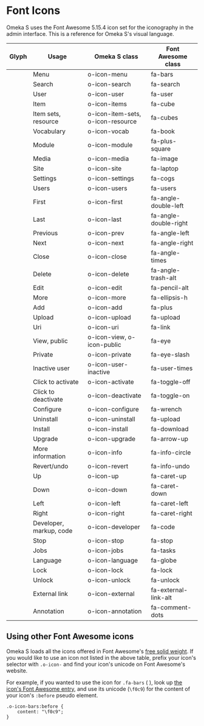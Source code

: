 # Font Icons

Omeka S uses the Font Awesome 5.15.4 icon set for the iconography in the admin interface. This is a reference for Omeka S's visual language.

<table id="iconfonts">
  <thead>
    <tr>
      <th>Glyph</th>
      <th>Usage</th>
      <th>Omeka S class</th>
      <th>Font Awesome class</th>
    </tr>
  </thead>
  <tbody>
  </tbody>
    <tr>
      <td><span class="o-icon-menu" aria-role="icon" aria-labelledby="o-icon-menu"></span></td>
      <td id="o-icon-menu">Menu</td>
      <td>o-icon-menu</td>
      <td>fa-bars</td>
    </tr>
    <tr>
      <td><span class="o-icon-search" aria-role="icon" aria-labelledby="o-icon-search"></span></td>
      <td id="o-icon-search">Search</td>
      <td>o-icon-search</td>
      <td>fa-search</td>
    </tr>
    <tr>
      <td><span class="o-icon-user" aria-role="icon" aria-labelledby="o-icon-user"></span></td>
      <td id="o-icon-user">User</td>
      <td>o-icon-user</td>
      <td>fa-user</td>
    </tr>
    <tr>
      <td><span class="o-icon-items" aria-role="icon" aria-labelledby="o-icon-items"></span></td>
      <td id="o-icon-items">Item</td>
      <td>o-icon-items</td>
      <td>fa-cube</td>
    </tr>
    <tr>
      <td><span class="o-icon-item-sets" aria-role="icon" aria-labelledby="o-icon-item-sets"></span></td>
      <td id="o-icon-item-sets">Item sets, resource</td>
      <td>o-icon-item-sets, o-icon-resource</td>
      <td>fa-cubes</td>
    </tr>
    <tr>
      <td><span class="o-icon-vocab" aria-role="icon" aria-labelledby="o-icon-vocab"></span></td>
      <td id="o-icon-vocab">Vocabulary</td>
      <td>o-icon-vocab</td>
      <td>fa-book</td>
    </tr>
    <tr>
      <td><span class="o-icon-module" aria-role="icon" aria-labelledby="o-icon-module"></span></td>
      <td id="o-icon-module">Module</td>
      <td>o-icon-module</td>
      <td>fa-plus-square</td>
    </tr>
    <tr>
      <td><span class="o-icon-media" aria-role="icon" aria-labelledby="o-icon-media"></span></td>
      <td id="o-icon-media">Media</td>
      <td>o-icon-media</td>
      <td>fa-image</td>
    </tr>
    <tr>
      <td><span class="o-icon-site" aria-role="icon" aria-labelledby="o-icon-site"></span></td>
      <td id="o-icon-site">Site</td>
      <td>o-icon-site</td>
      <td>fa-laptop</td>
    </tr>
    <tr>
      <td><span class="o-icon-settings" aria-role="icon" aria-labelledby="o-icon-settings"></span></td>
      <td id="o-icon-settings">Settings</td>
      <td>o-icon-settings</td>
      <td>fa-cogs</td>
    </tr>
    <tr>
      <td><span class="o-icon-users" aria-role="icon" aria-labelledby="o-icon-users"></span></td>
      <td id="o-icon-users">Users</td>
      <td>o-icon-users</td>
      <td>fa-users</td>
    </tr>
    <tr>
      <td><span class="o-icon-first" aria-role="icon" aria-labelledby="o-icon-first"></span></td>
      <td id="o-icon-first">First</td>
      <td>o-icon-first</td>
      <td>fa-angle-double-left</td>
    </tr>
    <tr>
      <td><span class="o-icon-last" aria-role="icon" aria-labelledby="o-icon-last"></span></td>
      <td id="o-icon-last">Last</td>
      <td>o-icon-last</td>
      <td>fa-angle-double-right</td>
    </tr>
    <tr>
      <td><span class="o-icon-prev" aria-role="icon" aria-labelledby="o-icon-prev"></span></td>
      <td id="o-icon-previous">Previous</td>
      <td>o-icon-prev</td>
      <td>fa-angle-left</td>
    </tr>
    <tr>
      <td><span class="o-icon-next" aria-role="icon" aria-labelledby="o-icon-next"></span></td>
      <td id="o-icon-next">Next</td>
      <td>o-icon-next</td>
      <td>fa-angle-right</td>
    </tr>
    <tr>
      <td><span class="o-icon-close" aria-role="icon" aria-labelledby="o-icon-close"></span></td>
      <td id="o-icon-close">Close</td>
      <td>o-icon-close</td>
      <td>fa-angle-times</td>
    </tr>
    <tr>
      <td><span class="o-icon-delete" aria-role="icon" aria-labelledby="o-icon-delete"></span></td>
      <td id="o-icon-delete">Delete</td>
      <td>o-icon-delete</td>
      <td>fa-angle-trash-alt</td>
    </tr>
    <tr>
      <td><span class="o-icon-edit" aria-role="icon" aria-labelledby="o-icon-edit"></span></td>
      <td id="o-icon-edit">Edit</td>
      <td>o-icon-edit</td>
      <td>fa-pencil-alt</td>
    </tr>
    <tr>
      <td><span class="o-icon-more" aria-role="icon" aria-labelledby="o-icon-more"></span></td>
      <td id="o-icon-more">More</td>
      <td>o-icon-more</td>
      <td>fa-ellipsis-h</td>
    </tr>
    <tr>
      <td><span class="o-icon-add" aria-role="icon" aria-labelledby="o-icon-add"></span></td>
      <td id="o-icon-add">Add</td>
      <td>o-icon-add</td>
      <td>fa-plus</td>
    </tr>
    <tr>
      <td><span class="o-icon-upload" aria-role="icon" aria-labelledby="o-icon-upload"></span></td>
      <td id="o-icon-upload">Upload</td>
      <td>o-icon-upload</td>
      <td>fa-upload</td>
    </tr>
    <tr>
      <td><span class="o-icon-uri" aria-role="icon" aria-labelledby="o-icon-uri"></span></td>
      <td id="o-icon-uri">Uri</td>
      <td>o-icon-uri</td>
      <td>fa-link</td>
    </tr>
    <tr>
      <td><span class="o-icon-view" aria-role="icon" aria-labelledby="o-icon-view"></span></td>
      <td id="o-icon-view">View, public</td>
      <td>o-icon-view, o-icon-public</td>
      <td>fa-eye</td>
    </tr>
    <tr>
      <td><span class="o-icon-private" aria-role="icon" aria-labelledby="o-icon-private"></span></td>
      <td id="o-icon-private">Private</td>
      <td>o-icon-private</td>
      <td>fa-eye-slash</td>
    </tr>
    <tr>
      <td><span class="o-icon-user-inactive" aria-role="icon" aria-labelledby="o-icon-user-inactive"></span></td>
      <td id="o-icon-user-inactive">Inactive user</td>
      <td>o-icon-user-inactive</td>
      <td>fa-user-times</td>
    </tr>
    <tr>
      <td><span class="o-icon-activate" aria-role="icon" aria-labelledby="o-icon-activate"></span></td>
      <td id="o-icon-user-activate">Click to activate</td>
      <td>o-icon-activate</td>
      <td>fa-toggle-off</td>
    </tr>
    <tr>
      <td><span class="o-icon-deactivate" aria-role="icon" aria-labelledby="o-icon-deactivate"></span></td>
      <td id="o-icon-user-deactivate">Click to deactivate</td>
      <td>o-icon-deactivate</td>
      <td>fa-toggle-on</td>
    </tr>
    <tr>
      <td><span class="o-icon-configure" aria-role="icon" aria-labelledby="o-icon-configure"></span></td>
      <td id="o-icon-user-configure">Configure</td>
      <td>o-icon-configure</td>
      <td>fa-wrench</td>
    </tr>
    <tr>
      <td><span class="o-icon-uninstall" aria-role="icon" aria-labelledby="o-icon-uninstall"></span></td>
      <td id="o-icon-user-uninstall">Uninstall</td>
      <td>o-icon-uninstall</td>
      <td>fa-upload</td>
    </tr>
    <tr>
      <td><span class="o-icon-install" aria-role="icon" aria-labelledby="o-icon-install"></span></td>
      <td id="o-icon-user-install">Install</td>
      <td>o-icon-install</td>
      <td>fa-download</td>
    </tr>
    <tr>
      <td><span class="o-icon-upgrade" aria-role="icon" aria-labelledby="o-icon-upgrade"></span></td>
      <td id="o-icon-user-upgrade">Upgrade</td>
      <td>o-icon-upgrade</td>
      <td>fa-arrow-up</td>
    </tr>
    <tr>
      <td><span class="o-icon-info" aria-role="icon" aria-labelledby="o-icon-info"></span></td>
      <td id="o-icon-user-info">More information</td>
      <td>o-icon-info</td>
      <td>fa-info-circle</td>
    </tr>
    <tr>
      <td><span class="o-icon-revert" aria-role="icon" aria-labelledby="o-icon-revert"></span></td>
      <td id="o-icon-revert">Revert/undo</td>
      <td>o-icon-revert</td>
      <td>fa-info-undo</td>
    </tr>
    <tr>
      <td><span class="o-icon-up" aria-role="icon" aria-labelledby="o-icon-up"></span></td>
      <td id="o-icon-up">Up</td>
      <td>o-icon-up</td>
      <td>fa-caret-up</td>
    </tr>
    <tr>
      <td><span class="o-icon-down" aria-role="icon" aria-labelledby="o-icon-down"></span></td>
      <td id="o-icon-down">Down</td>
      <td>o-icon-down</td>
      <td>fa-caret-down</td>
    </tr>
    <tr>
      <td><span class="o-icon-left" aria-role="icon" aria-labelledby="o-icon-left"></span></td>
      <td id="o-icon-left">Left</td>
      <td>o-icon-left</td>
      <td>fa-caret-left</td>
    </tr>
    <tr>
      <td><span class="o-icon-right" aria-role="icon" aria-labelledby="o-icon-right"></span></td>
      <td id="o-icon-right">Right</td>
      <td>o-icon-right</td>
      <td>fa-caret-right</td>
    </tr>
    <tr>
      <td><span class="o-icon-developer" aria-role="icon" aria-labelledby="o-icon-developer"></span></td>
      <td id="o-icon-developer">Developer, markup, code</td>
      <td>o-icon-developer</td>
      <td>fa-code</td>
    </tr>
    <tr>
      <td><span class="o-icon-stop" aria-role="icon" aria-labelledby="o-icon-stop"></span></td>
      <td id="o-icon-stop">Stop</td>
      <td>o-icon-stop</td>
      <td>fa-stop</td>
    </tr>
    <tr>
      <td><span class="o-icon-jobs" aria-role="icon" aria-labelledby="o-icon-jobs"></span></td>
      <td id="o-icon-jobs">Jobs</td>
      <td>o-icon-jobs</td>
      <td>fa-tasks</td>
    </tr>
    <tr>
      <td><span class="o-icon-language" aria-role="icon" aria-labelledby="o-icon-language"></span></td>
      <td id="o-icon-language">Language</td>
      <td>o-icon-language</td>
      <td>fa-globe</td>
    </tr>
    <tr>
      <td><span class="o-icon-lock" aria-role="icon" aria-labelledby="o-icon-lock"></span></td>
      <td id="o-icon-lock">Lock</td>
      <td>o-icon-lock</td>
      <td>fa-lock</td>
    </tr>
    <tr>
      <td><span class="o-icon-unlock" aria-role="icon" aria-labelledby="o-icon-unlock"></span></td>
      <td id="o-icon-unlock">Unlock</td>
      <td>o-icon-unlock</td>
      <td>fa-unlock</td>
    </tr>
    <tr>
      <td><span class="o-icon-external" aria-role="icon" aria-labelledby="o-icon-external"></span></td>
      <td id="o-icon-external">External link</td>
      <td>o-icon-external</td>
      <td>fa-external-link-alt</td>
    </tr>
    <tr>
      <td><span class="o-icon-annotation" aria-role="icon" aria-labelledby="o-icon-annotation"></span></td>
      <td id="o-icon-annotation">Annotation</td>
      <td>o-icon-annotation</td>
      <td>fa-comment-dots</td>
    </tr>
</table>

## Using other Font Awesome icons

Omeka S loads all the icons offered in Font Awesome's [free solid weight](https://fontawesome.com/v5.15/icons?d=gallery&p=2&s=solid&m=free). If you would like to use an icon not listed in the above table, prefix your icon's selector with `.o-icon-` and find your icon's unicode on Font Awesome's website. 

For example, if you wanted to use the icon for `.fa-bars` ( <span class="o-icon-bars" role="icon" aria-label=".fa-bars icon"></span> ), look up [the icon's Font Awesome entry](https://fontawesome.com/v5.15/icons/bars?style=solid), and use its unicode (`\f0c9`) for the content of your icon's `:before` pseudo element.

```
.o-icon-bars:before {
    content: "\f0c9";
}
```